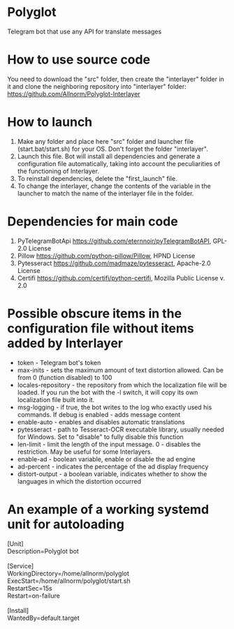 # Polyglot
Telegram bot that use any API for translate messages
# How to use source code
You need to download the "src" folder, then create the "interlayer" folder in it and clone the neighboring repository into "interlayer" folder: https://github.com/Allnorm/Polyglot-Interlayer
# How to launch
1. Make any folder and place here "src" folder and launcher file (start.bat/start.sh) for your OS. Don't forget the folder "interlayer".
2. Launch this file. Bot will install all dependencies and generate a configuration file automatically, taking into account the peculiarities of the functioning of Interlayer.
3. To reinstall dependencies, delete the "first_launch" file.
4. To change the interlayer, change the contents of the variable in the launcher to match the name of the interlayer file in the folder.
# Dependencies for main code
1. PyTelegramBotApi https://github.com/eternnoir/pyTelegramBotAPI, GPL-2.0 License
2. Pillow https://github.com/python-pillow/Pillow, HPND License
3. Pytesseract https://github.com/madmaze/pytesseract, Apache-2.0 License
4. Certifi https://github.com/certifi/python-certifi, Mozilla Public License v. 2.0
# Possible obscure items in the configuration file without items added by Interlayer
* token - Telegram bot's token
* max-inits - sets the maximum amount of text distortion allowed. Can be from 0 (function disabled) to 100
* locales-repository - the repository from which the localization file will be loaded. If you run the bot with the -l switch, it will copy its own localization file built into it.
* msg-logging - if true, the bot writes to the log who exactly used his commands. If debug is enabled - adds message content
* enable-auto - enables and disables automatic translations
* pytesseract - path to Tesseract-OCR executable library, usually needed for Windows. Set to "disable" to fully disable this function
* len-limit - limit the length of the input message. 0 - disables the restriction. May be useful for some Interlayers.
* enable-ad - boolean variable, enable or disable the ad engine
* ad-percent - indicates the percentage of the ad display frequency
* distort-output - a boolean variable, indicates whether to show the languages in which the distortion occurred
# An example of a working systemd unit for autoloading
[Unit]<br>
Description=Polyglot bot<br>
<br>
[Service]<br>
WorkingDirectory=/home/allnorm/polyglot<br>
ExecStart=/home/allnorm/polyglot/start.sh<br>
RestartSec=15s<br>
Restart=on-failure<br>
<br>
[Install]<br>
WantedBy=default.target<br>
